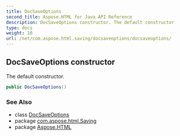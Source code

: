 ```yaml
---
title: DocSaveOptions
second_title: Aspose.HTML for Java API Reference
description: DocSaveOptions constructor. The default constructor
type: docs
weight: 10
url: /net/com.aspose.html.saving/docsaveoptions/docsaveoptions/
---
```

## DocSaveOptions constructor

The default constructor.

```java
public DocSaveOptions()
```

### See Also

* class [DocSaveOptions](../)
* package [com.aspose.html.Saving](../../docsaveoptions/)
* package [Aspose.HTML](../../../)
